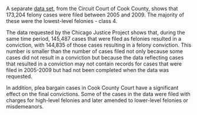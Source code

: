 A separate [data set](https://performance.cookcountyil.gov/Public-Safety/Number-Of-Felony-Cases-Filed-By-Felony-Class/kcfs-dufb), from the Circuit Court of Cook County, shows that 173,204 felony cases were filed between 2005 and 2009. The majority of these were the lowest-level felonies - class 4. 

The data requested by the Chicago Justice Project shows that, during the same time period, 145,487 cases that were filed as felonies resulted in a conviction, with 144,835 of those cases resulting in a felony conviction. This number is smaller than the number of cases filed not only because some cases did not result in a conviction but because the data reflecting cases that resulted in a conviction may not contain records for cases that were filed in 2005-2009 but had not been completed when the data was requested. 

In addition, plea bargain cases in Cook County Court have a significant effect on the final convictions. Some of the cases in the data were filed with charges for high-level felonies and later amended to lower-level felonies or misdemeanors. 
